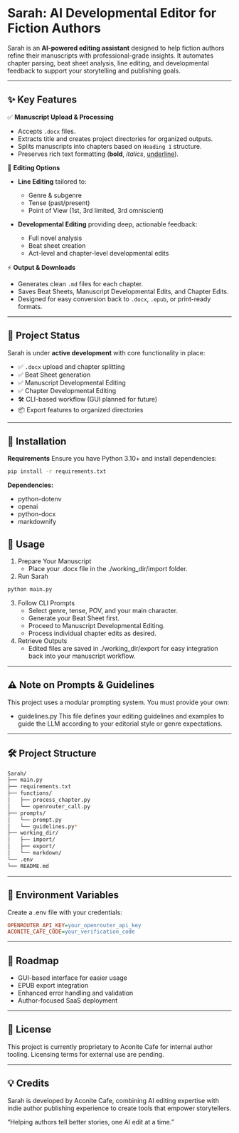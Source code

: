 # Sarah: AI Developmental Editor for Fiction Authors

Sarah is an **AI-powered editing assistant** designed to help fiction authors refine their manuscripts with professional-grade insights. It automates chapter parsing, beat sheet analysis, line editing, and developmental feedback to support your storytelling and publishing goals.

---

## ✨ Key Features

✅ **Manuscript Upload & Processing**
- Accepts `.docx` files.
- Extracts title and creates project directories for organized outputs.
- Splits manuscripts into chapters based on `Heading 1` structure.
- Preserves rich text formatting (**bold**, _italics_, <u>underline</u>).

📝 **Editing Options**
- **Line Editing** tailored to:
  - Genre & subgenre
  - Tense (past/present)
  - Point of View (1st, 3rd limited, 3rd omniscient)

- **Developmental Editing** providing deep, actionable feedback:
  - Full novel analysis
  - Beat sheet creation
  - Act-level and chapter-level developmental edits

⚡ **Output & Downloads**
- Generates clean `.md` files for each chapter.
- Saves Beat Sheets, Manuscript Developmental Edits, and Chapter Edits.
- Designed for easy conversion back to `.docx`, `.epub`, or print-ready formats.

---

## 🚧 Project Status

Sarah is under **active development** with core functionality in place:

- ✅ `.docx` upload and chapter splitting
- ✅ Beat Sheet generation
- ✅ Manuscript Developmental Editing
- ✅ Chapter Developmental Editing
- 🛠️ CLI-based workflow (GUI planned for future)
- 📦 Export features to organized directories

---

## 🔧 Installation

**Requirements**
Ensure you have Python 3.10+ and install dependencies:

```bash
pip install -r requirements.txt
```

**Dependencies:**
- python-dotenv
- openai
- python-docx
- markdownify

## 🚀 Usage
1. Prepare Your Manuscript
    - Place your .docx file in the ./working_dir/import folder.
2. Run Sarah
```bash
python main.py
```

3. Follow CLI Prompts
    - Select genre, tense, POV, and your main character.
    - Generate your Beat Sheet first.
    - Proceed to Manuscript Developmental Editing.
    - Process individual chapter edits as desired.
4. Retrieve Outputs
    - Edited files are saved in ./working_dir/export for easy integration back into your manuscript workflow.

---

## ⚠️ Note on Prompts & Guidelines
This project uses a modular prompting system. You must provide your own:
- guidelines.py
This file defines your editing guidelines and examples to guide the LLM according to your editorial style or genre expectations.

---

## 🛠️ Project Structure
```bash
Sarah/
├── main.py
├── requirements.txt
├── functions/
│   ├── process_chapter.py
│   └── openrouter_call.py
├── prompts/
│   └── prompt.py
│   └── guidelines.py*
├── working_dir/
│   ├── import/
│   ├── export/
│   └── markdown/
└── .env
└── README.md
```
---

## 🔑 Environment Variables
Create a .env file with your credentials:

```ini
OPENROUTER_API_KEY=your_openrouter_api_key
ACONITE_CAFE_CODE=your_verification_code
```
---

## 📅 Roadmap
- GUI-based interface for easier usage
- EPUB export integration
- Enhanced error handling and validation
- Author-focused SaaS deployment
---

## 📄 License
This project is currently proprietary to Aconite Cafe for internal author tooling. Licensing terms for external use are pending.

---

## 💡 Credits

Sarah is developed by Aconite Cafe, combining AI editing expertise with indie author publishing experience to create tools that empower storytellers.

“Helping authors tell better stories, one AI edit at a time.”
